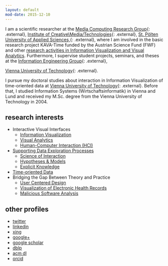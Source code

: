 ```yaml
---
layout: default
mod-date: 2015-12-10
---
```


I am a scientific researcher at the
[Media Computing Research Group](http://mc.fhstp.ac.at/){: .external},
[Institute of Creative\Media/Technologies](http://english.fhstp.ac.at/research/institutes_areas/media_technologies){: .external},
[St.&nbsp;P&ouml;lten University of Applied Sciences,](http://english.fhstp.ac.at/){: .external},
where I am involved in the basic research project KAVA-Time
funded by the Austrian Science Fund (FWF) and other
[research activities in Information Visualization and Visual Analytics](research.html).
Furthermore, I supervise student projects, seminars, and theses at the
[Information Engineering Group](http://ieg.ifs.tuwien.ac.at/){: .external},
<!-- <a href="http://www.isis.tuwien.ac.at" class="external">Institute of Software Technology &amp; Interactive Systems</a>, -->
[Vienna University of Technology](http://www.tuwien.ac.at/){: .external}.

I pursue my doctoral studies about interaction in Information Visualization of time-oriented data at
[Vienna University of Technology](http://www.informatik.tuwien.ac.at/){: .external}.
Before that, I studied Information Systems (Wirtschaftsinformatik) in Vienna and Lund
and received my M.Sc. degree from the Vienna University of Technology in 2004.

## research interests

<ul>
    <li>Interactive Visual Interfaces
    <ul>
	<li><a
	href="http://www.infovis-wiki.net/index.php/Information_Visualization"
	class="external">Information Visualization</a>
	</li>
	<li><a
	href="http://www.infovis-wiki.net/index.php/Visual_Analytics"
	class="external">Visual Analytics</a></li>
	<li><a
	href="http://www.infovis-wiki.net/index.php/HCI_%28Human-Computer_Interaction%29"
	class="external">Human-Computer Interaction (HCI)</a></li>
    </ul>
    </li>
    <li><a
    href="http://www.infovis-wiki.net/index.php/Visual_Exploration"
    class="external">Supporting Data Exploration Processes</a>
    <ul>
	<li><a
	href="http://www.infovis-wiki.net/index.php/Visual_Analytics"
	class="external">Science of Interaction</a></li>
	<li><a href="http://www.cvast.tuwien.ac.at/ieg-projects/hypovis" class="external">Hypotheses &amp; Models</a></li>
	<li><a href="http://mc.fhstp.ac.at/projects/kava-time" class="external">Explicit Knowledge</a></li>
    </ul></li>
    <li><a href="http://www.timeviz.net/"
    class="external">Time-oriented Data</a></li>
    <li>Bridging the Gap Between Theory and Practice
    <ul>
	<li><a
	href="http://ieg.ifs.tuwien.ac.at/projects/VisuExplore/"
	class="external">User Centered Design</a>
	</li>
	<li><a href="http://dx.doi.org/10.1561/1100000039" class="external">Visualization of Electronic Health Records</a></li>
	<li><a href="http://dx.doi.org/10.2312/eurovisstar.20151114" class="external">Malicious Software Analysis</a></li>
	<!-- <li>Business Intelligence</li> -->
    </ul>
    </li>
    <!-- <li>
    <ul>
    <li></li>
    <li></li>
    </ul>
</li>-->
</ul>

## other profiles

<ul class="horizontal">
    <li><a rel="me" href="https://twitter.com/alexrindvis" class="external">twitter</a></li>
    <li><a rel="me" href="http://at.linkedin.com/in/alexrind" class="external">linkedin</a></li>
    <li><a rel="me" href="https://www.xing.com/profile/Alexander_Rind" class="external">xing</a></li>
    <li><a rel="me" href="https://profiles.google.com/100502536782063406186" class="external">google+</a></li>
    <li><a rel="me" href="http://scholar.google.com/citations?user=R48XMTYAAAAJ" class="external">google scholar</a></li>
    <li><a rel="me" href="http://www.informatik.uni-trier.de/~ley/db/indices/a-tree/r/Rind:Alexander.html" class="external">dblp</a></li>
    <li><a rel="me" href="http://dl.acm.org/author_page.cfm?id=81488671213&role=Author" class="external">acm&nbsp;dl</a></li>
    <li><a rel="me" href="http://orcid.org/0000-0001-8788-4600" class="external">orcid</a></li>
</ul>
